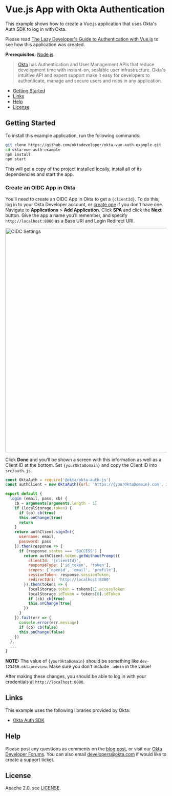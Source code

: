 # Vue.js App with Okta Authentication

This example shows how to create a Vue.js application that uses Okta's Auth SDK to log in with Okta.

Please read [The Lazy Developer's Guide to Authentication with Vue.js](https://developer.okta.com/blog/2017/09/14/lazy-developers-guide-to-auth-with-vue) to see how this application was created.

**Prerequisites:** [Node.js](https://nodejs.org/).

> [Okta](https://developer.okta.com/) has Authentication and User Management APIs that reduce development time with instant-on, scalable user infrastructure. Okta's intuitive API and expert support make it easy for developers to authenticate, manage and secure users and roles in any application.

* [Getting Started](#getting-started)
* [Links](#links)
* [Help](#help)
* [License](#license)

## Getting Started

To install this example application, run the following commands:

```bash
git clone https://github.com/oktadeveloper/okta-vue-auth-example.git
cd okta-vue-auth-example
npm install
npm start
```

This will get a copy of the project installed locally, install all of its dependencies and start the app.

### Create an OIDC App in Okta

You’ll need to create an OIDC App in Okta to get a `{clientId}`. To do this, log in to your Okta Developer account, or [create one](https://developer.okta.com/signup/) if you don't have one.  Navigate to **Applications** > **Add Application**. Click **SPA** and click the **Next** button. Give the app a name you’ll remember, and specify `http://localhost:8080` as a Base URI and Login Redirect URI.

<img src="https://d33wubrfki0l68.cloudfront.net/53b99de8758a120a740a7ba5e812960d3db9203b/d9fcf/assets-jekyll/blog/vue-auth-sdk/oidc-settings-81dfb851c028131fb639bb2eded39813070c9c17064c283de28e5ecb48002d10.png" alt="OIDC Settings" width="700"/>

Click **Done** and you’ll be shown a screen with this information as well as a Client ID at the bottom. Set `{yourOktaDomain}` and copy the Client ID into `src/auth.js`.

```javascript
const OktaAuth = require('@okta/okta-auth-js')
const authClient = new OktaAuth({url: 'https://{yourOktaDomain}.com', issuer: 'default'})

export default {
  login (email, pass, cb) {
    cb = arguments[arguments.length - 1]
    if (localStorage.token) {
      if (cb) cb(true)
      this.onChange(true)
      return
    }
    return authClient.signIn({
      username: email,
      password: pass
    }).then(response => {
      if (response.status === 'SUCCESS') {
        return authClient.token.getWithoutPrompt({
          clientId: '{clientId}',
          responseType: ['id_token', 'token'],
          scopes: ['openid', 'email', 'profile'],
          sessionToken: response.sessionToken,
          redirectUri: 'http://localhost:8080'
        }).then(tokens => {
          localStorage.token = tokens[1].accessToken
          localStorage.idToken = tokens[0].idToken
          if (cb) cb(true)
          this.onChange(true)
        })
      }
    }).fail(err => {
      console.error(err.message)
      if (cb) cb(false)
      this.onChange(false)
    })
  },
  ...
}
```

**NOTE:** The value of `{yourOktaDomain}` should be something like `dev-123456.oktapreview`. Make sure you don't include `-admin` in the value!

After making these changes, you should be able to log in with your credentials at `http://localhost:8080`.

## Links

This example uses the following libraries provided by Okta:

* [Okta Auth SDK](https://github.com/okta/okta-auth-js)

## Help

Please post any questions as comments on the [blog post](https://developer.okta.com/blog/2017/09/14/lazy-developers-guide-to-auth-with-vue), or visit our [Okta Developer Forums](https://devforum.okta.com/). You can also email developers@okta.com if would like to create a support ticket.

## License

Apache 2.0, see [LICENSE](LICENSE).
